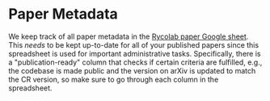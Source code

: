 # Paper Metadata
 We keep track of all paper metadata in the [Rycolab paper Google sheet](https://docs.google.com/spreadsheets/d/1bkwiXM3pRmWsa1NHqcKvJLsQy19HUaMz6LJ-xsjIDGM/edit?usp=sharing). This *needs* to be kept up-to-date for all of your published papers since this spreadsheet is used for important administrative tasks. Specifically, there is a  "publication-ready" column that checks if certain criteria are fulfilled, e.g., the codebase is made public and the version on arXiv is updated to match the CR version, so make sure to go through each column in the spreadsheet.
